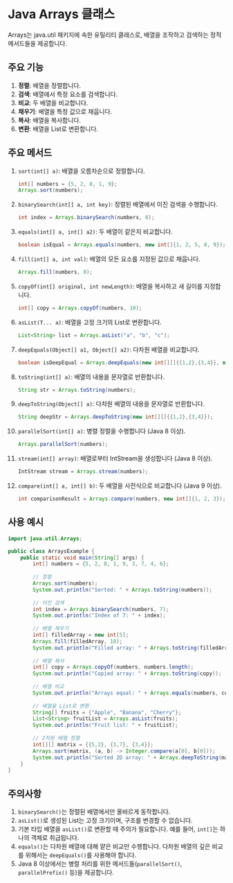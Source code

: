 # Java Arrays 클래스

Arrays는 java.util 패키지에 속한 유틸리티 클래스로, 배열을 조작하고 검색하는 정적 메서드들을 제공합니다.

## 주요 기능

1. **정렬**: 배열을 정렬합니다.
2. **검색**: 배열에서 특정 요소를 검색합니다.
3. **비교**: 두 배열을 비교합니다.
4. **채우기**: 배열을 특정 값으로 채웁니다.
5. **복사**: 배열을 복사합니다.
6. **변환**: 배열을 List로 변환합니다.

## 주요 메서드

1. `sort(int[] a)`: 배열을 오름차순으로 정렬합니다.

   ```java
   int[] numbers = {5, 2, 8, 1, 9};
   Arrays.sort(numbers);
   ```

2. `binarySearch(int[] a, int key)`: 정렬된 배열에서 이진 검색을 수행합니다.

   ```java
   int index = Arrays.binarySearch(numbers, 8);
   ```

3. `equals(int[] a, int[] a2)`: 두 배열이 같은지 비교합니다.

   ```java
   boolean isEqual = Arrays.equals(numbers, new int[]{1, 2, 5, 8, 9});
   ```

4. `fill(int[] a, int val)`: 배열의 모든 요소를 지정된 값으로 채웁니다.

   ```java
   Arrays.fill(numbers, 0);
   ```

5. `copyOf(int[] original, int newLength)`: 배열을 복사하고 새 길이를 지정합니다.

   ```java
   int[] copy = Arrays.copyOf(numbers, 10);
   ```

6. `asList(T... a)`: 배열을 고정 크기의 List로 변환합니다.

   ```java
   List<String> list = Arrays.asList("a", "b", "c");
   ```

7. `deepEquals(Object[] a1, Object[] a2)`: 다차원 배열을 비교합니다.

   ```java
   boolean isDeepEqual = Arrays.deepEquals(new int[][]{{1,2},{3,4}}, new int[][]{{1,2},{3,4}});
   ```

8. `toString(int[] a)`: 배열의 내용을 문자열로 반환합니다.

   ```java
   String str = Arrays.toString(numbers);
   ```

9. `deepToString(Object[] a)`: 다차원 배열의 내용을 문자열로 반환합니다.

   ```java
   String deepStr = Arrays.deepToString(new int[][]{{1,2},{3,4}});
   ```

10. `parallelSort(int[] a)`: 병렬 정렬을 수행합니다 (Java 8 이상).

    ```java
    Arrays.parallelSort(numbers);
    ```

11. `stream(int[] array)`: 배열로부터 IntStream을 생성합니다 (Java 8 이상).

    ```java
    IntStream stream = Arrays.stream(numbers);
    ```

12. `compare(int[] a, int[] b)`: 두 배열을 사전식으로 비교합니다 (Java 9 이상).

    ```java
    int comparisonResult = Arrays.compare(numbers, new int[]{1, 2, 3});
    ```

## 사용 예시

```java
import java.util.Arrays;

public class ArraysExample {
    public static void main(String[] args) {
        int[] numbers = {5, 2, 8, 1, 9, 3, 7, 4, 6};
        
        // 정렬
        Arrays.sort(numbers);
        System.out.println("Sorted: " + Arrays.toString(numbers));
        
        // 이진 검색
        int index = Arrays.binarySearch(numbers, 7);
        System.out.println("Index of 7: " + index);
        
        // 배열 채우기
        int[] filledArray = new int[5];
        Arrays.fill(filledArray, 10);
        System.out.println("Filled array: " + Arrays.toString(filledArray));
        
        // 배열 복사
        int[] copy = Arrays.copyOf(numbers, numbers.length);
        System.out.println("Copied array: " + Arrays.toString(copy));
        
        // 배열 비교
        System.out.println("Arrays equal: " + Arrays.equals(numbers, copy));
        
        // 배열을 List로 변환
        String[] fruits = {"Apple", "Banana", "Cherry"};
        List<String> fruitList = Arrays.asList(fruits);
        System.out.println("Fruit list: " + fruitList);
        
        // 2차원 배열 정렬
        int[][] matrix = {{5,2}, {1,7}, {3,4}};
        Arrays.sort(matrix, (a, b) -> Integer.compare(a[0], b[0]));
        System.out.println("Sorted 2D array: " + Arrays.deepToString(matrix));
    }
}
```

## 주의사항

1. `binarySearch()`는 정렬된 배열에서만 올바르게 동작합니다.
2. `asList()`로 생성된 List는 고정 크기이며, 구조를 변경할 수 없습니다.
3. 기본 타입 배열을 `asList()`로 변환할 때 주의가 필요합니다. 예를 들어, `int[]`는 하나의 객체로 취급됩니다.
4. `equals()`는 다차원 배열에 대해 얕은 비교만 수행합니다. 다차원 배열의 깊은 비교를 위해서는 `deepEquals()`를 사용해야 합니다.
5. Java 8 이상에서는 병렬 처리를 위한 메서드들(`parallelSort()`, `parallelPrefix()` 등)을 제공합니다.
